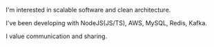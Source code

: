 I'm interested in scalable software and clean architecture.

I've been developing with NodeJS(JS/TS), AWS, MySQL, Redis, Kafka.

I value communication and sharing.

